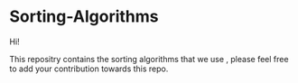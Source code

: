 # Sorting-Algorithms

Hi!

This repositry contains the sorting algorithms that we use , please feel free to add your contribution towards this repo. 
